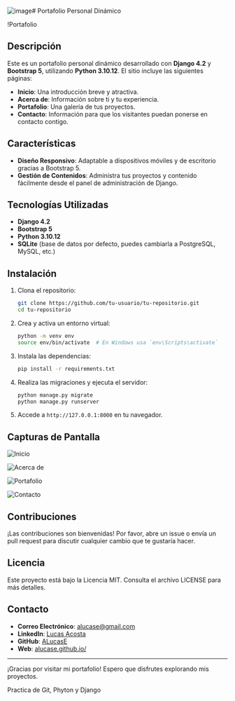 ![image](https://github.com/user-attachments/assets/cd2a98c0-2536-4757-b17b-63c33a4cd1fd)# Portafolio Personal Dinámico

!Portafolio

## Descripción

Este es un portafolio personal dinámico desarrollado con **Django 4.2** y **Bootstrap 5**, utilizando **Python 3.10.12**. El sitio incluye las siguientes páginas:

- **Inicio**: Una introducción breve y atractiva.
- **Acerca de**: Información sobre ti y tu experiencia.
- **Portafolio**: Una galería de tus proyectos.
- **Contacto**: Información para que los visitantes puedan ponerse en contacto contigo.

## Características

- **Diseño Responsivo**: Adaptable a dispositivos móviles y de escritorio gracias a Bootstrap 5.
- **Gestión de Contenidos**: Administra tus proyectos y contenido fácilmente desde el panel de administración de Django.

## Tecnologías Utilizadas

- **Django 4.2**
- **Bootstrap 5**
- **Python 3.10.12**
- **SQLite** (base de datos por defecto, puedes cambiarla a PostgreSQL, MySQL, etc.)

## Instalación

1. Clona el repositorio:
    ```bash
    git clone https://github.com/tu-usuario/tu-repositorio.git
    cd tu-repositorio
    ```

2. Crea y activa un entorno virtual:
    ```bash
    python -m venv env
    source env/bin/activate  # En Windows usa `env\Scripts\activate`
    ```

3. Instala las dependencias:
    ```bash
    pip install -r requirements.txt
    ```

4. Realiza las migraciones y ejecuta el servidor:
    ```bash
    python manage.py migrate
    python manage.py runserver
    ```

5. Accede a `http://127.0.0.1:8000` en tu navegador.

## Capturas de Pantalla

![Inicio](https://github.com/user-attachments/assets/f4d6c4fc-620c-4639-bfa1-b7ccbd3bb49e)

![Acerca de](https://github.com/user-attachments/assets/28577527-77d5-4841-8056-c3808262fcfc)

![Portafolio](https://github.com/user-attachments/assets/67526f60-de87-477a-9181-af51ad5bb920)

![Contacto](https://github.com/user-attachments/assets/f99c2a63-6e12-47e9-884f-4ead177af323)

## Contribuciones

¡Las contribuciones son bienvenidas! Por favor, abre un issue o envía un pull request para discutir cualquier cambio que te gustaría hacer.

## Licencia

Este proyecto está bajo la Licencia MIT. Consulta el archivo LICENSE para más detalles.

## Contacto

- **Correo Electrónico**: alucase@gmail.com
- **LinkedIn**: [Lucas Acosta](https://www.linkedin.com/in/alucase/)
- **GitHub**: [ALucasE](https://github.com/ALucasE)
- **Web**: [alucase.github.io/](https://alucase.github.io/)

---

¡Gracias por visitar mi portafolio! Espero que disfrutes explorando mis proyectos.



Practica de Git, Phyton y Django
